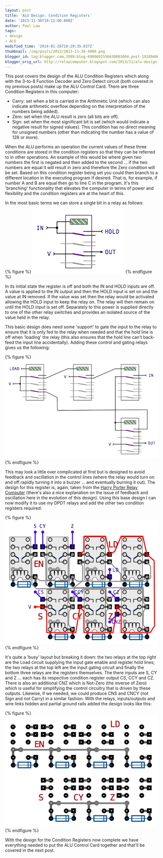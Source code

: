 ```yaml
---
layout: post
title: 'ALU Design: Condition Registers'
date: '2013-11-30T10:12:00.000Z'
author: Paul Law
tags:
- design
- ALU
modified_time: '2014-01-26T10:29:35.837Z'
thumbnail: /img/posts/2013/2013-11-30-4000.png
blogger_id: tag:blogger.com,1999:blog-6989692556630001604.post-1918940646729594083
blogger_orig_url: http://relaycomputer.blogspot.com/2013/11/alu-design-condition-registers.html
---
```


This post covers the design of the ALU Condition Registers which along 
with the 3-to-8 Function Decoder and Zero Detect circuit (both covered in my 
previous posts) make up the ALU Control Card. There are three Condition 
Registers in this computer:

* Carry: set when a bit is carried in 
the Arithmetic Unit (which can also indicate arithmetic overflow depending on 
the interpretation of the numbers being added).
* Zero: set when the ALU 
result is zero (all bits are off).
* Sign: set when the most significant 
bit is set (which would indicate a negative result for signed values). This 
condition has no direct meaning for unsigned numbers (other than indicating 
the number has a value of 128 or more).

When the ALU performs an 
operation the current values of these three conditions are stored in the 
condition registers so that they can be referred to in other operations. An 
example of this would be where given two numbers the first is negated and then 
added to the second ... if the two numbers are equal it will result in zero 
and therefore the Zero condition will be set. Based on this condition register 
being set you could then branch to a different location in the executing 
program if desired. That is, for example, if number A and B are equal then go 
to line C in the program. It's this 'branching' functionality that elevates 
the computer in terms of power and flexibility and the condition registers are 
at the heart of this.

In the most basic terms we can store a single 
bit in a relay as follows:

{% figure %}
![](/img/posts/2013/2013-11-30-0000.png)
{% endfigure %}

In its initial state the register is off and both the IN and HOLD 
inputs are off. A value is applied to the IN output and then the HOLD input is 
set on and the value at IN removed. If the value was set then the relay would 
be activated allowing the HOLD input to keep the relay on. The relay will then 
remain on until the HOLD input is set off. Separately to this power is 
supplied directly to one of the other relay switches and provides an isolated 
source of the value held in the relay.

This basic design does need 
some 'support' to gate the input to the relay to ensure that it is only fed to 
the relay when needed and that the hold line is off when 'loading' the relay 
(this also ensures that the hold line can't back-feed the input line 
accidentally). Adding these control and gating relays gives us the 
following:

{% figure %}
![](/img/posts/2013/2013-11-30-0001.png)
{% endfigure %}

This may look a little over complicated at 
first but is designed to avoid feedback and oscillation in the control lines 
(where the relay would turn on and off rapidly turning it into a buzzer ... 
and eventually burning it out). The design for this register is, again, taken 
from the [Harry Porter Relay Computer](http://web.cecs.pdx.edu/~harry/Relay/index.html) (there's also a nice 
explanation on the issue of feedback and oscillation here in the evolution of 
this design). Using this base design I can now modify it to use my DPDT relays 
and add the other two condition registers required:

{% figure %}
![](/img/posts/2013/2013-11-30-0002.png)
{% endfigure %}

It's quite a 'busy' layout but breaking it down: the two relays at the 
top right are the Load circuit supplying the input gate enable and register 
hold lines; the two relays at the top left are the input gating circuit and 
finally the bottom three relays are the registers themselves. The there inputs 
are S, CY and Z ... each has its respective condition register output CS, CCY 
and CZ. There is also an additional CNZ which is Not-Zero (the inverse of 
Zero) which is useful for simplifying the control circuitry that is driven by 
these outputs. Likewise, if we needed, we could produce CNS and CNCY (not Sign 
and not Carry) in a similar fashion. With the relays, inputs/outputs and wire 
links hidden and partial ground rails added the design looks like this:

{% figure %}
![](/img/posts/2013/2013-11-30-0003.png)
{% endfigure %}

With the design for the Condition Registers now complete we have 
everything needed to put the ALU Control Card together and that'll be covered 
in the next post. 
